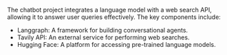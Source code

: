 The chatbot project integrates a language model with a web search API, allowing it to answer user queries effectively. The key components include:
- Langgraph: A framework for building conversational agents.
- Tavily API: An external service for performing web searches.
- Hugging Face: A platform for accessing pre-trained language models.
